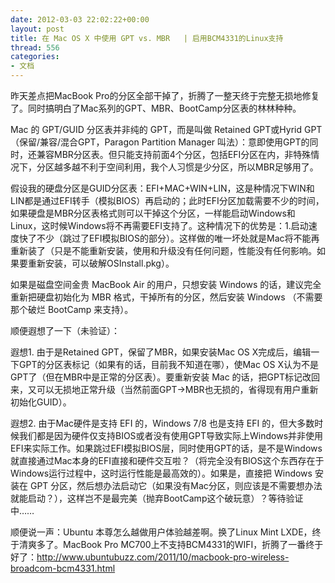 ```yaml
---
date: 2012-03-03 22:02:22+00:00
layout: post
title: 在 Mac OS X 中使用 GPT vs. MBR   | 启用BCM4331的Linux支持
thread: 556
categories:
- 文档
---
```


昨天差点把MacBook Pro的分区全部干掉了，折腾了一整天终于完整无损地修复了。同时搞明白了Mac系列的GPT、MBR、BootCamp分区表的林林种种。  
  
Mac 的 GPT/GUID 分区表并非纯的 GPT，而是叫做 Retained GPT或Hyrid GPT（保留/兼容/混合GPT，Paragon Partition Manager 叫法）：意即使用GPT的同时，还兼容MBR分区表。<!-- more -->但只能支持前面4个分区，包括EFI分区在内，非特殊情况下，分区越多越不利于空间利用，我个人习惯是少分区，所以MBR足够用了。  
  
假设我的硬盘分区是GUID分区表：EFI+MAC+WIN+LIN，这是种情况下WIN和LIN都是通过EFI转手（模拟BIOS）再启动的；此时EFI分区加载需要不少的时间，如果硬盘是MBR分区表格式则可以干掉这个分区，一样能启动Windows和Linux，这时候Windows将不再需要EFI支持了。这种情况下的优势是：1.启动速度快了不少（跳过了EFI模拟BIOS的部分）。这样做的唯一坏处就是Mac将不能再重新装了（只是不能重新安装，使用和升级没有任何问题，性能没有任何影响。如果要重新安装，可以破解OSInstall.pkg）。  
  
如果是磁盘空间金贵 MacBook Air 的用户，只想安装 Windows 的话，建议完全重新把硬盘初始化为 MBR 格式，干掉所有的分区，然后安装 Windows （不需要那个破烂 BootCamp 来支持）。  
  
顺便遐想了一下（未验证）：  
  
遐想1. 由于是Retained GPT，保留了MBR，如果安装Mac OS X完成后，编辑一下GPT的分区表标记（如果有的话，目前我不知道在哪），使Mac OS X认为不是GPT了（但在MBR中是正常的分区表）。要重新安装 Mac 的话，把GPT标记改回来，又可以无损地正常升级（当然前面GPT->MBR也无损的，省得现有用户重新初始化GUID）。  
  
遐想2. 由于Mac硬件是支持 EFI 的，Windows 7/8 也是支持 EFI 的，但大多数时候我们都是因为硬件仅支持BIOS或者没有使用GPT导致实际上Windows并非使用EFI来实际工作。如果跳过EFI模拟BIOS层，同时使用GPT的话，是不是Windows就直接通过Mac本身的EFI直接和硬件交互啦？（将完全没有BIOS这个东西存在于Windows运行过程中，这时运行性能是最高效的）。如果是，直接把 Windows 安装在 GPT 分区，然后想办法启动它（如果没有Mac分区，则应该是不需要想办法就能启动？），这样岂不是最完美（抛弃BootCamp这个破玩意）？等待验证中……  
  
顺便说一声：Ubuntu 本尊怎么越做用户体验越差啊。换了Linux Mint LXDE，终于清爽多了。MacBook Pro MC700上不支持BCM4331的WIFI，折腾了一番终于好了：http://www.ubuntubuzz.com/2011/10/macbook-pro-wireless-broadcom-bcm4331.html
